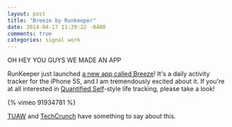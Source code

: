 ```yaml
---
layout: post
title: "Breeze by Runkeeper"
date: 2014-04-17 11:29:22 -0400
comments: true
categories: signal work
---
```

OH HEY YOU GUYS WE MADE AN APP

RunKeeper just launched [a new app called Breeze](http://breezeapp.com)!  It's a daily activity tracker for the iPhone 5S, and I am tremendously excited about it.  If you're at all interested in [Quantified Self](https://en.wikipedia.org/wiki/Quantified_Self)-style life tracking, please take a look!

{% vimeo 91934781 %}

[TUAW](http://www.tuaw.com/2014/04/17/breeze-by-runkeeper-steps-up-your-activity-level/) and [TechCrunch](http://techcrunch.com/2014/04/17/watch-out-moves-and-human-now-runkeeper-releases-a-movement-app/) have something to say about this.
